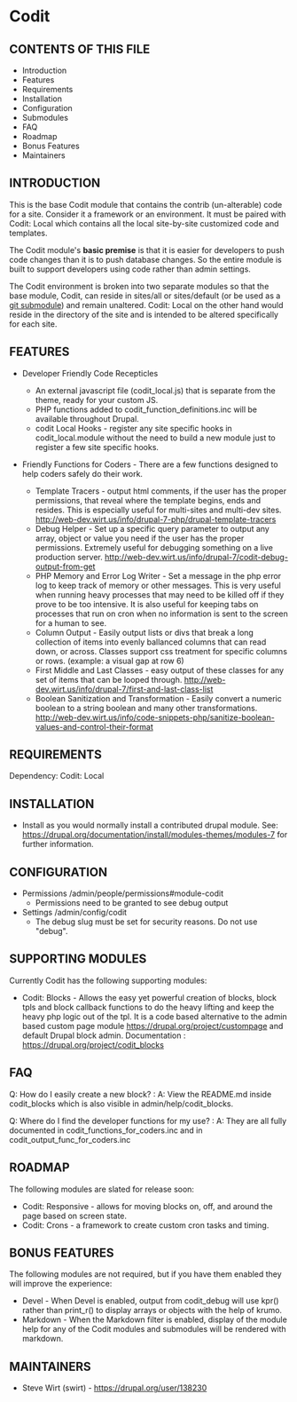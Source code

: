 Codit
=====

CONTENTS OF THIS FILE
---------------------
 * Introduction
 * Features
 * Requirements
 * Installation
 * Configuration
 * Submodules
 * FAQ
 * Roadmap
 * Bonus Features
 * Maintainers

INTRODUCTION
------------
This is the base Codit module that contains the contrib (un-alterable) code for
a site.  Consider it a framework or an environment.   It must be paired with
Codit: Local which contains all the local site-by-site customized code and
templates.

The Codit module's **basic premise** is that it is easier for developers to push
code changes than it is to push database changes.  So the entire module is built
to support developers using code rather than admin settings.

The Codit environment is broken into two separate modules so that the base
module, Codit, can reside in sites/all or sites/default (or be used as a
<a href="http://git-scm.com/book/en/Git-Tools-Submodules">git submodule</a>)
and remain unaltered.  Codit: Local on the other hand would reside in the
directory of the site and is intended to be altered specifically for each site.

FEATURES
--------
  * Developer Friendly Code Recepticles
    - An external javascript file (codit_local.js) that is separate from the
      theme, ready for your custom JS.
    - PHP functions added to codit_function_definitions.inc will be available
      throughout Drupal.
    - codit Local Hooks - register any site specific hooks in codit_local.module
      without the need to build a new module just to register a few site
      specific hooks.

  * Friendly Functions for Coders - There are a few functions designed to help
    coders safely do their work.
    - Template Tracers - output html comments, if the user has the proper
      permissions, that reveal where the template begins, ends and resides.
      This is especially useful for multi-sites and multi-dev sites.
      http://web-dev.wirt.us/info/drupal-7-php/drupal-template-tracers
    - Debug Helper - Set up a specific query parameter to output any array,
      object or value you need if the user has the proper permissions.
      Extremely useful for debugging something on a live production server.
      http://web-dev.wirt.us/info/drupal-7/codit-debug-output-from-get
    - PHP Memory and Error Log Writer - Set a message in the php error log to
      keep track of memory or other messages.  This is very useful when running
      heavy processes that may need to be killed off if they prove to be too
      intensive.  It is also useful for keeping tabs on processes that run on
      cron when no information is sent to the screen for a human to see.
    - Column Output - Easily output lists or divs that break a long collection
      of items into evenly ballanced columns that can read down, or across.
      Classes support css treatment for specific columns or rows.
      (example: a visual gap at row 6)
    - First Middle and Last Classes - easy output of these classes for any set
      of items that can be looped through.
      http://web-dev.wirt.us/info/drupal-7/first-and-last-class-list
    - Boolean Sanitization and Transformation - Easily convert a numeric boolean
      to a string boolean and many other transformations.
      http://web-dev.wirt.us/info/code-snippets-php/sanitize-boolean-values-and-control-their-format



REQUIREMENTS
------------
Dependency: Codit: Local


INSTALLATION
------------
 * Install as you would normally install a contributed drupal module. See:
  https://drupal.org/documentation/install/modules-themes/modules-7
  for further information.


CONFIGURATION
-------------
 * Permissions /admin/people/permissions#module-codit
   - Permissions need to be granted to see debug output
 * Settings /admin/config/codit
    - The debug slug must be set for security reasons.  Do not use "debug".


SUPPORTING MODULES
------------------

Currently Codit has the following supporting modules:

  * Codit: Blocks - Allows the easy yet powerful creation of blocks, block tpls
    and block callback functions to do the heavy lifting and keep the heavy php
    logic out of the tpl.  It is a code based alternative to the admin based
    custom page module https://drupal.org/project/custompage and default Drupal
    block admin.
    Documentation : https://drupal.org/project/codit_blocks


FAQ
---
Q: How do I easily create a new block?
 : A: View the README.md inside codit_blocks which is also visible in
   admin/help/codit_blocks.

Q: Where do I find the developer functions for my use?
 : A: They are all fully documented in codit_functions_for_coders.inc and in
      codit_output_func_for_coders.inc


ROADMAP
-------
The following modules are slated for release soon:

 * Codit: Responsive - allows for moving blocks on, off, and around
   the page based on screen state.
 * Codit: Crons - a framework to create custom cron tasks and timing.


BONUS FEATURES
--------------
The following modules are not required, but if you have them enabled they will
improve the experience:

  * Devel - When Devel is enabled, output from codit_debug will use kpr() rather
    than print_r() to display arrays or objects with the help of krumo.
  * Markdown - When the Markdown filter is enabled, display of the module help
    for any of the Codit modules and submodules will be rendered with markdown.

MAINTAINERS
-----------
* Steve Wirt (swirt) - https://drupal.org/user/138230
